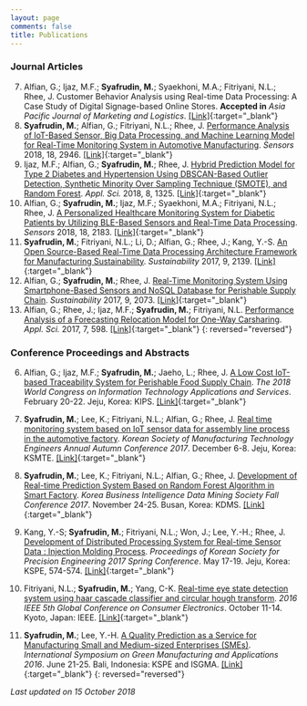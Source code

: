 ```yaml
---
layout: page
comments: false
title: Publications
---
```


### Journal Articles

7. Alfian, G.; Ijaz, M.F.; **Syafrudin, M.**; Syaekhoni, M.A.; Fitriyani, N.L.; Rhee, J. Customer Behavior Analysis using Real-time Data Processing: A Case Study of Digital Signage-based Online Stores. **Accepted in** *Asia Pacific Journal of Marketing and Logistics*. [[Link]](https://doi.org/10.1108/APJML-03-2018-0088){:target="_blank"}
6. **Syafrudin, M.**; Alfian, G.; Fitriyani, N.L.; Rhee, J. [Performance Analysis of IoT-Based Sensor, Big Data Processing, and Machine Learning Model for Real-Time Monitoring System in Automotive Manufacturing](https://justudin.com/blog/Performance-Analysis-of-IoT-Based-Sensor-Big-Data-Processing-and-Machine-Learning-Model-for-Real-Time-Monitoring-System-in-Automotive-Manufacturing/). *Sensors* 2018, 18, 2946. [[Link]](https://doi.org/10.3390/s18092946){:target="_blank"}
5. Ijaz, M.F.; Alfian, G.; **Syafrudin, M.**; Rhee, J. [Hybrid Prediction Model for Type 2 Diabetes and Hypertension Using DBSCAN-Based Outlier Detection, Synthetic Minority Over Sampling Technique (SMOTE), and Random Forest](https://justudin.com/blog/Hybrid-Prediction-Model-for-Type-2-Diabetes-and-Hypertension-Using-DBSCAN-Based-Outlier-Detection-Synthetic-Minority-Over-Sampling-Technique-(SMOTE)-and-Random-Forest). *Appl. Sci.* 2018, 8, 1325. [[Link]](https://doi.org/10.3390/app8081325){:target="_blank"}
4. Alfian, G.; **Syafrudin, M.**; Ijaz, M.F.; Syaekhoni, M.A.; Fitriyani, N.L.; Rhee, J. [A Personalized Healthcare Monitoring System for Diabetic Patients by Utilizing BLE-Based Sensors and Real-Time Data Processing](https://justudin.com/blog/A-Personalized-Healthcare-Monitoring-System-for-Diabetic-Patients-by-Utilizing-BLE-Based-Sensors-and-Real-Time-Data-Processing/). *Sensors* 2018, 18, 2183. [[Link]](https://doi.org/10.3390/s18072183){:target="_blank"}
3. **Syafrudin, M.**; Fitriyani, N.L.; Li, D.; Alfian, G.; Rhee, J.; Kang, Y.-S. [An Open Source-Based Real-Time Data Processing Architecture Framework for Manufacturing Sustainability](https://justudin.com/blog/An-Open-Source-Based-Real-Time-Data-Processing-Architecture-Framework-for-Manufacturing-Sustainability/). *Sustainability* 2017, 9, 2139. [[Link]](http://dx.doi.org/10.3390/su9112139){:target="_blank"}
2. Alfian, G.; **Syafrudin, M.**; Rhee, J. [Real-Time Monitoring System Using Smartphone-Based Sensors and NoSQL Database for Perishable Supply Chain](https://justudin.com/blog/Real-Time-Monitoring-System-Using-Smartphone-Based-Sensors-and-NoSQL-Database-for-Perishable-Supply-Chain/). *Sustainability* 2017, 9, 2073. [[Link]](http://dx.doi.org/10.3390/su9112073){:target="_blank"}
1. Alfian, G.; Rhee, J.; Ijaz, M.F.; **Syafrudin, M.**; Fitriyani, N.L. [Performance Analysis of a Forecasting Relocation Model for One-Way Carsharing](https://justudin.com/blog/Performance-Analysis-of-a-Forecasting-Relocation-Model-for-One-Way-Carsharing/). *Appl. Sci.* 2017, 7, 598. [[Link]](http://dx.doi.org/10.3390/app7060598){:target="_blank"}
{: reversed="reversed"}


### Conference Proceedings and Abstracts

6. Alfian, G.; Ijaz, M.F.; **Syafrudin, M.**; Jaeho, L.; Rhee, J. [A Low Cost IoT-based Traceability System for Perishable Food Supply Chain](https://justudin.com/blog/A-Low-Cost-IoT-based-Traceability-System-for-Perishable-Food-Supply-Chain/). *The 2018 World Congress on Information Technology Applications and Services*. February 20-22. Jeju, Korea: KIPS. [[Link]](http://www.worlditcongress.org/2018/World-IT_2018_Programbook_v4.5.pdf){:target="_blank"}

5. **Syafrudin, M.**; Lee, K.; Fitriyani, N.L.; Alfian, G.; Rhee, J. [Real time monitoring system based on IoT sensor data for assembly line process in the automotive factory](https://justudin.com/blog/Real-time-monitoring-system-based-on-IoT-sensor-data-for-assembly-line-process-in-the-automotive-factory/). *Korean Society of Manufacturing Technology Engineers Annual Autumn Conference 2017*. December 6-8. Jeju, Korea: KSMTE. [[Link]](http://www.dbpia.co.kr/Journal/ArticleDetail/NODE07285510){:target="_blank"}
4. **Syafrudin, M.**; Lee, K.; Fitriyani, N.L.; Alfian, G.; Rhee, J. [Development of Real-time Prediction System Based on Random Forest Algorithm in Smart Factory](https://justudin.com/blog/Development-of-Real-time-Prediction-System-Based-on-Random-Forest-Algorithm-in-Smart-Factory/). *Korea Business Intelligence Data Mining Society Fall Conference 2017*. November 24-25. Busan, Korea: KDMS. [[Link]](http://kdms.or.kr/board/read.asp?table=notice&m_no=253){:target="_blank"}
3. Kang, Y.-S; **Syafrudin, M.**; Fitriyani, N.L.; Won, J.; Lee, Y.-H.; Rhee, J. [Development of Distributed Processing System for Real-time Sensor Data : Injection Molding Process](https://justudin.com/blog/Development-of-Distributed-Processing-System-for-Real-time-Sensor-Data-Injection-Molding-Process/). *Proceedings of Korean Society for Precision Engineering 2017 Spring Conference*. May 17-19. Jeju, Korea: KSPE, 574-574. [[Link]](http://www.dbpia.co.kr/Journal/ArticleDetail/NODE07205708){:target="_blank"}
2. Fitriyani, N.L.; **Syafrudin, M.**; Yang, C-K. [Real-time eye state detection system using haar cascade classifier and circular hough transform](https://justudin.com/blog/Real-time-eye-state-detection-system-using-haar-cascade-classifier-and-circular-hough-transform/). *2016 IEEE 5th Global Conference on Consumer Electronics*. October 11-14. Kyoto, Japan: IEEE.  [[Link]](http://ieeexplore.ieee.org/document/7800424/){:target="_blank"}
1. **Syafrudin, M.**; Lee, Y.-H. [A Quality Prediction as a Service for Manufacturing Small and Medium-sized Enterprises (SMEs)](https://justudin.com/blog/A-Quality-Prediction-as-a-Service-for-Manufacturing-Small-and-Medium-sized-Enterprises-(SMEs)/). *International Symposium on Green Manufacturing and Applications 2016*. June 21-25. Bali, Indonesia: KSPE and ISGMA. [[Link]](http://2016.isgma.org/data/2016/04-ISGMA2016_pdf.zip){:target="_blank"}
{: reversed="reversed"}



*Last updated on 15 October 2018*
